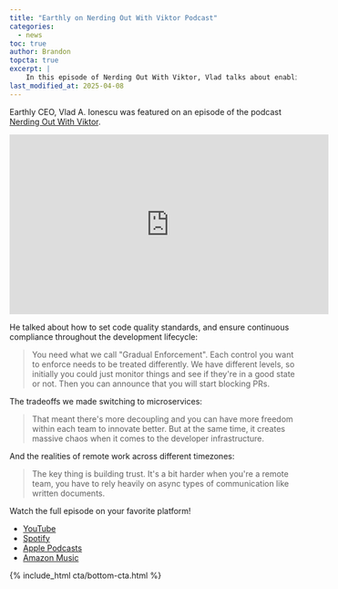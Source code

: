 ```yaml
---
title: "Earthly on Nerding Out With Viktor Podcast"
categories:
  - news
toc: true
author: Brandon
topcta: true
excerpt: |
    In this episode of Nerding Out With Viktor, Vlad talks about enabling engineering standards company-wide, the tradeoffs of microservices, and the realities of remote work.
last_modified_at: 2025-04-08
---
```


Earthly CEO, Vlad A. Ionescu was featured on an episode of the podcast [Nerding Out With Viktor](https://vpetersson.com/podcast/S02E07.html).

<iframe width="560" height="315" src="https://www.youtube.com/watch?v=BOBFYCJGW9w)" title="YouTube video player" frameborder="0" allow="accelerometer; autoplay; clipboard-write; encrypted-media; gyroscope; picture-in-picture; web-share" allowfullscreen></iframe>

He talked about how to set code quality standards, and ensure continuous compliance throughout the development lifecycle:

> You need what we call "Gradual Enforcement". Each control you want to enforce needs to be treated differently. We have different levels, so initially you could just monitor things and see if they're in a good state or not. Then you can announce that you will start blocking PRs.

The tradeoffs we made switching to microservices:

> That meant there's more decoupling and you can have more freedom within each team to innovate better. But at the same time, it creates massive chaos when it comes to the developer infrastructure.

 And the realities of remote work across different timezones:

 > The key thing is building trust. It's a bit harder when you're a remote team, you have to rely heavily on async types of communication like written documents.

Watch the full episode on your favorite platform!

* [YouTube](https://www.youtube.com/watch?v=BOBFYCJGW9w)
* [Spotify](https://open.spotify.com/episode/4hb2MIAqlA78GyuxvmEg0z?si=a098482f54ef4ad0)
* [Apple Podcasts](https://podcasts.apple.com/gb/podcast/reimagining-ci-cd-and-engineering-culture-at-scale/id1722663295?i=1000703152620)
* [Amazon Music](https://music.amazon.co.uk/podcasts/c8e79c21-2dde-4597-b9fb-257ecbc2bf29/episodes/61e85535-89f9-436b-871c-86ae5d5ff9f2/nerding-out-with-viktor-reimagining-ci-cd-and-engineering-culture-at-scale-with-vlad-a-ionescu-from-earthly)

{% include_html cta/bottom-cta.html %}
